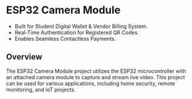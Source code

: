 # ESP32 Camera Module
- Built for Student Digital Wallet & Vendor Billing System.
- Real-Time Authentication for Registered QR Codes.
- Enables Seamless Contactless Payments.

## Overview
The ESP32 Camera Module project utilizes the ESP32 microcontroller with an attached camera module to capture and stream live video. 
This project can be used for various applications, including home security, remote monitoring, and IoT projects.
